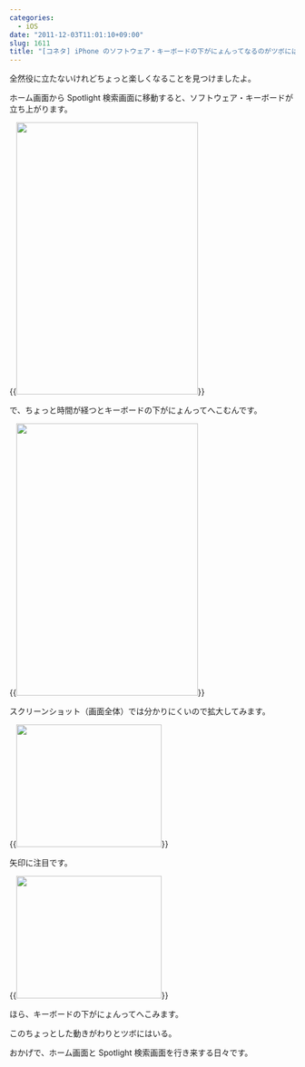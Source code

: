 ```yaml
---
categories:
  - iOS
date: "2011-12-03T11:01:10+09:00"
slug: 1611
title: "[コネタ] iPhone のソフトウェア・キーボードの下がにょんってなるのがツボにはいる"
---
```


全然役に立たないけれどちょっと楽しくなることを見つけましたよ。

ホーム画面から Spotlight 検索画面に移動すると、ソフトウェア・キーボードが立ち上がります。

{{<img alt="" src="/images/2011/12/1611_1.png" width="320" height="480">}}

で、ちょっと時間が経つとキーボードの下がにょんってへこむんです。

{{<img alt="" src="/images/2011/12/1611_2.png" width="320" height="480">}}

スクリーンショット（画面全体）では分かりにくいので拡大してみます。

{{<img alt="" src="/images/2011/12/1611_3.png" width="256" height="216">}}

矢印に注目です。

{{<img alt="" src="/images/2011/12/1611_4.png" width="256" height="216">}}

ほら、キーボードの下がにょんってへこみます。

このちょっとした動きがわりとツボにはいる。

おかげで、ホーム画面と Spotlight 検索画面を行き来する日々です。
